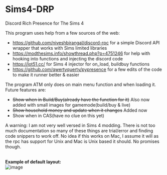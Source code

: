 # Sims4-DRP
Discord Rich Presence for The Sims 4

This program uses help from a few sources of the web:<br>
- https://github.com/niveshbirangal/discord-rpc for a simple Discord API wrapper that works with Sims limited libraries
- https://modthesims.info/showthread.php?p=4751246 for help with hooking into functions and injecting the discord code
- https://lot51.cc/ for Sims 4 injector for on_load, buildbuy functions
- https://github.com/qwertyquerty/pypresence for a few edits of the code to make it runner better & easier

The program ATM only does on main menu function and when loading it. Future features are:
- ~~Show when in Build/Buy(already have the function for it)~~ Also now added with small images for gamemode(build/buy & live)
- ~~Show household money and update when it changes~~ Added now
- Show when in CAS(have no clue on this yet)

A warning:
I am not very well versed in Sims 4 modding. There is not too much documentation so many of these things are trial/error and finding code snippers to work off.
No idea if this works on Mac, I assume it will as the rpc has support for Unix and Mac is Unix based it should. No promises though.

<br><b>Example of default layout: </b><br>
![image](https://user-images.githubusercontent.com/77337386/205202833-4c7063cb-64b8-4679-93a7-2aeac75948fb.png)
